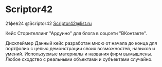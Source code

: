 # Scriptor42
 
 21фев24
 @Scriptor42
 Scriptor42@list.ru

Кейс Сторителлинг "Ардуино" для блога в соцсети "ВКонтакте".

Дисклеймер
Данный кейс разработан мною от начала до конца для портфолио с целью демонстрации
своих возможностей, навыков и умений. Используемые материалы и названия фирм
вымышлены. Любое сходство с реальными объектами и субъектами случайно.
